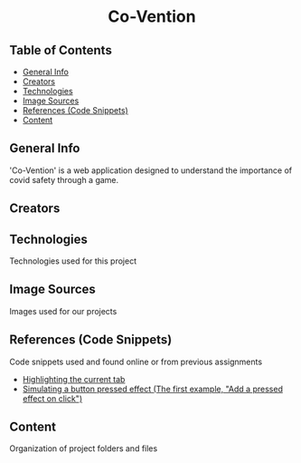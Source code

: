 <h1 align="center">Co-Vention</h1>

## Table of Contents

* [General Info](#general-info)
* [Creators](#creators)
* [Technologies](#technologies)
* [Image Sources](#image-sources)
* [References (Code Snippets)](#references)
* [Content](#content)

## General Info
'Co-Vention' is a web application designed to understand the importance of covid safety through a game.

## Creators


## Technologies
Technologies used for this project


## Image Sources
Images used for our projects


## References (Code Snippets)
Code snippets used and found online or from previous assignments
* [Highlighting the current tab](https://www.w3schools.com/howto/howto_js_tabs.asp)
* [Simulating a button pressed effect (The first example, "Add a pressed effect on click")](https://www.w3schools.com/howto/howto_css_animate_buttons.asp)


## Content
Organization of project folders and files
